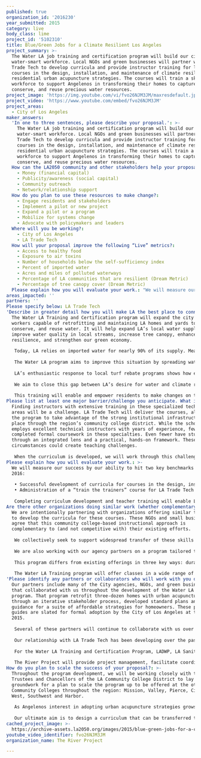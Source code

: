 ```yaml
---
published: true
organization_id: '2016230'
year_submitted: 2015
category: live
body_class: lime
project_id: '5102310'
title: Blue/Green Jobs for a Climate Resilient Los Angeles
project_summary: >-
  The Water LA job training and certification program will build our city’s
  water-smart workforce. Local NGOs and green businesses will partner with LA
  Trade Tech to develop curricula and provide instructor training for low-cost
  courses in the design, installation, and maintenance of climate resilient
  residential urban acupuncture strategies. The courses will train a skilled
  workforce to support Angelenos in transforming their homes to capture,
  conserve, and reuse precious water resources.
project_image: 'https://img.youtube.com/vi/fvo26NJM3JM/maxresdefault.jpg'
project_video: 'https://www.youtube.com/embed/fvo26NJM3JM'
project_areas:
  - City of Los Angeles
maker_answers:
  'In one to three sentences, please describe your proposal.': >-
    The Water LA job training and certification program will build our city’s
    water-smart workforce. Local NGOs and green businesses will partner with LA
    Trade Tech to develop curricula and provide instructor training for low-cost
    courses in the design, installation, and maintenance of climate resilient
    residential urban acupuncture strategies. The courses will train a skilled
    workforce to support Angelenos in transforming their homes to capture,
    conserve, and reuse precious water resources.
  How can the LA2050 community and other stakeholders help your proposal succeed?:
    - Money (financial capital)
    - Publicity/awareness (social capital)
    - Community outreach
    - Network/relationship support
  How do you plan to use these resources to make change?:
    - Engage residents and stakeholders
    - Implement a pilot or new project
    - Expand a pilot or a program
    - Mobilize for systems change
    - Advocate with policymakers and leaders
  Where will you be working?:
    - City of Los Angeles
    - LA Trade Tech
  How will your proposal improve the following “Live” metrics?:
    - Access to healthy food
    - Exposure to air toxins
    - Number of households below the self-sufficiency index
    - Percent of imported water
    - Acres and miles of polluted waterways
    - Percentage of LA communities that are resilient (Dream Metric)
    - Percentage of tree canopy cover (Dream Metric)
  Please explain how you will evaluate your work.: "We will measure our success by our ability to hit two key benchmarks by August 2016:\r\n\r\n•\tSuccessful development of curricula for courses in the design, installation, and maintenance of key urban acupuncture strategies (site assessment, rain tanks, rain grading, native plants, greywater systems, parkway basins, infiltration trenches, permeable surfaces, and edible landscapes);\r\n•\tAdministration of a “train the trainers” course for LA Trade Tech instructors.\r\n\r\nCompleting curriculum development and teacher training will enable LA Trade Tech to offer these courses to students in the fall of 2016."
areas_impacted: ''
partners: ''
Please specify below: LA Trade Tech
'Describe in greater detail how you will make LA the best place to connect:': >-
  The Water LA Training and Certification program will expand the city’s pool of
  workers capable of retrofitting and maintaining LA homes and yards to capture,
  conserve, and reuse water. It will help expand LA’s local water supply,
  improve water quality in local streams, increase tree canopy, enhance climate
  resilience, and strengthen our green economy.
   
   Today, LA relies on imported water for nearly 90% of its supply. Meanwhile, rain that falls in the city runs off from roads to storm drains to the LA River to the ocean, wasting a potential supply and polluting our waterways in the process. This system of water management is not sustainable.
   
   The Water LA program aims to improve this situation by spreading water harvesting practices to residential landscapes across the region. Replacing thirsty, rain-repelling turf with native plants, rain gardens and edible landscapes; installing rain tanks and greywater systems to provide alternative irrigation sources; building infiltration trenches and parkway basins to recharge our aquifers and capture runoff from the street – Water LA aims to expand adoption of all of these urban acupuncture solutions.
   
   LA’s enthusiastic response to local turf rebate programs shows how eager residents are to make their homes more water-resilient and cut their potable water use. But many Angelenos encounter barriers to making these changes on their own, like a lack of technical skills to do the design and installation, or a shortage of time to do proper maintenance. These residents have struggled to find professionals trained in water-smart retrofitting or maintenance. 
   
   We aim to close this gap between LA’s desire for water and climate resilient home landscapes and their ability to design, implement, and maintain those retrofits by training local gardeners, contractors, and youth in techniques to capture, conserve, and reuse water on residential parcels. We will work with expert NGOs and green businesses to develop appropriate curriculum and to train instructors at LA Trade Tech (a member of the LA Community College District), enabling them to offer the curriculum in the fall of 2016.
   
   This training will enable and empower residents to make changes on their properties and cultivate a new culture of water stewardship across the city. It will also bolster the city’s green economy - helping the design, construction and maintenance of residential green infrastructure grow into a recognized and legitimate trade in our region and beyond.
Please list at least one major barrier/challenge you anticipate. What is your strategy for overcoming these obstacles?: >-
  Finding instructors with extensive training in these specialized technical
  areas will be a challenge. LA Trade Tech will deliver the courses, allowing
  the program to take advantage of the strong institutional infrastructure in
  place through the region’s community college district. While the school
  employs excellent technical instructors with years of experience, few have
  completed formal coursework in these specialties. Even fewer have studied them
  through an integrated lens and a practical, hands-on framework. These
  circumstances could create teaching challenges.
   
   When the curriculum is developed, we will work through this challenge by providing an intensive “train the trainers” course to Trade Tech instructors. We will work with Watershed Management Group, a Tucson-based NGO that routinely conducts trainings in this field, to develop and teach a pedagogy-focused course for staff at the college.
Please explain how you will evaluate your work.: >-
  We will measure our success by our ability to hit two key benchmarks by August
  2016:
   
   • Successful development of curricula for courses in the design, installation, and maintenance of key urban acupuncture strategies (site assessment, rain tanks, rain grading, native plants, greywater systems, parkway basins, infiltration trenches, permeable surfaces, and edible landscapes);
   • Administration of a “train the trainers” course for LA Trade Tech instructors.
   
   Completing curriculum development and teacher training will enable LA Trade Tech to offer these courses to students in the fall of 2016.
Are there other organizations doing similar work (whether complementary or competitive)? What is unique about your proposed approach?: >-
  We are intentionally partnering with organizations offering similar trainings
  to develop the curricula for these courses. These NGOs and small businesses
  agree that this community college-based instructional approach is
  complementary to (and not competitive with) their existing efforts. 
   
   We collectively seek to support widespread transfer of these skills and rapid uptake of these strategies throughout Los Angeles. Instituting an integrated training program that’s affordable and accessible to both youth and professionals in transition helps accelerate this shift. Partnering with LA Trade Tech helps establish this skill set as a legitimate trade.
   
   We are also working with our agency partners on a program tailored to educate city workers in green infrastructure design and maintenance. While urban acupuncture and green infrastructure work at different scales and under a different regulatory framework, they share the same principles and practices. As such, graduates of the Water LA Training Program would be well positioned to move into municipal careers if they chose, offering the City a well-trained 21st century workforce.
   
   This program differs from existing offerings in three key ways: duration, depth, and scope. Water LA’s program will be spread out over a longer period of time than most comparable programs. Some of our partner organizations – American Rainwater Catchment Systems Association, Greywater Action, and Watershed Management Group – offer occasional, intensive trainings in their specialty areas. These courses are designed to facilitate intensive learning over a short period of time, and are best suited to workers who can take a block of days off from work. Water LA, operating on a community college semester timetable, will appeal to local workers whose schedules don’t allow them to access courses structured in this manner. Water LA’s program will include a significant apprenticeship component, offering a greater depth of guided learning than our partner organizations’ existing programs. 
   
   The Water LA Training program will offer classes in a wide range of water and climate resilient retrofits. Most existing courses are specialized, focusing on a single technique. Offering all the courses in the framework of a comprehensive, integrated program within a single institution, differentiates the program from the others, allowing our partners to continue to target workers focused on developing a single area of expertise.
'Please identify any partners or collaborators who will work with you on this project. How much of the $100,000 grant award will each partner receive?': >-
  Our partners include many of the City agencies, NGOs, and green businesses
  that collaborated with us throughout the development of the Water LA pilot
  program. That program retrofit three-dozen homes with urban acupuncture, and
  through an iterative stakeholder process, developed standard plans and
  guidance for a suite of affordable strategies for homeowners. These plans and
  guides are slated for formal adoption by the City of Los Angeles at the end of
  2015.
   
   Several of these partners will continue to collaborate with us over the next three years on the Water LA Phase 2 project, where we will retrofit 100 homes and install 1,000 parkway basins in disadvantaged and climate vulnerable communities in the San Fernando Valley.
   
   Our relationship with LA Trade Tech has been developing over the past year through a series of discussions with Community College Trustees, Chancellors, and staff. 
   
   For the Water LA Training and Certification Program, LADWP, LA Sanitation, LA Building & Safety, and LA Trade Tech will all provide in-kind time and expertise to the program development. 
   
   The River Project will provide project management, facilitate coordination among partners, participate in curriculum development and training the trainers across all strategies, and receive $33,000. Watershed Management Group will participate in curriculum development for site assessment, rain tanks and rain grading/rain gardens, facilitate overall program integration, lead the “train the trainers” effort, and receive $27,000. The American Rainwater Catchment Systems Association, Greywater Action, La Loma Development and Theodore Payne Foundation will participate in curriculum development and training for their respective specialities, and receive $10,000 each.
How do you plan to scale the success of your proposal?: >-
  Throughout the program development, we will be working closely with the
  Trustees and Chancellors of the LA Community College District to lay the
  groundwork for a plan to scale the program up to be offered at the other
  Community Colleges throughout the region: Mission, Valley, Pierce, City, East,
  West, Southwest and Harbor. 
   
   As Angelenos interest in adopting urban acupuncture strategies grows, students in the first three years of classes will have opportunities to serve requisite field apprenticeships with Water LA small business partners, and with our NGO partners as we retrofit 100 more homes and 1,000 parkway basins through the Water LA Phase 2 pilot.
   
   Our ultimate aim is to design a curriculum that can be transferred to colleges throughout the California Community College System and ultimately, the west.
cached_project_image: >-
  https://archive-assets.la2050.org/images/2015/blue-green-jobs-for-a-climate-resilient-los-angeles/img.youtube.com/vi/fvo26NJM3JM/maxresdefault.jpg
youtube_video_identifier: fvo26NJM3JM
organization_name: The River Project

---
```

